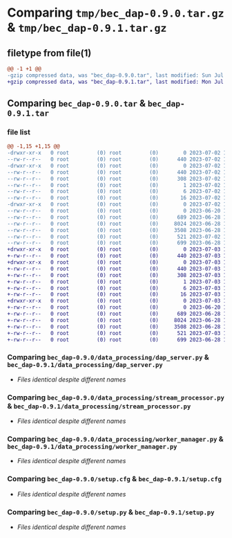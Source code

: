 # Comparing `tmp/bec_dap-0.9.0.tar.gz` & `tmp/bec_dap-0.9.1.tar.gz`

## filetype from file(1)

```diff
@@ -1 +1 @@
-gzip compressed data, was "bec_dap-0.9.0.tar", last modified: Sun Jul  2 18:59:06 2023, max compression
+gzip compressed data, was "bec_dap-0.9.1.tar", last modified: Mon Jul  3 16:24:09 2023, max compression
```

## Comparing `bec_dap-0.9.0.tar` & `bec_dap-0.9.1.tar`

### file list

```diff
@@ -1,15 +1,15 @@
-drwxr-xr-x   0 root         (0) root         (0)        0 2023-07-02 18:59:06.375522 bec_dap-0.9.0/
--rw-r--r--   0 root         (0) root         (0)      440 2023-07-02 18:59:06.375522 bec_dap-0.9.0/PKG-INFO
-drwxr-xr-x   0 root         (0) root         (0)        0 2023-07-02 18:59:06.375522 bec_dap-0.9.0/bec_dap.egg-info/
--rw-r--r--   0 root         (0) root         (0)      440 2023-07-02 18:59:06.000000 bec_dap-0.9.0/bec_dap.egg-info/PKG-INFO
--rw-r--r--   0 root         (0) root         (0)      308 2023-07-02 18:59:06.000000 bec_dap-0.9.0/bec_dap.egg-info/SOURCES.txt
--rw-r--r--   0 root         (0) root         (0)        1 2023-07-02 18:59:06.000000 bec_dap-0.9.0/bec_dap.egg-info/dependency_links.txt
--rw-r--r--   0 root         (0) root         (0)        6 2023-07-02 18:59:06.000000 bec_dap-0.9.0/bec_dap.egg-info/requires.txt
--rw-r--r--   0 root         (0) root         (0)       16 2023-07-02 18:59:06.000000 bec_dap-0.9.0/bec_dap.egg-info/top_level.txt
-drwxr-xr-x   0 root         (0) root         (0)        0 2023-07-02 18:59:06.374523 bec_dap-0.9.0/data_processing/
--rw-r--r--   0 root         (0) root         (0)        0 2023-06-20 18:43:13.000000 bec_dap-0.9.0/data_processing/__init__.py
--rw-r--r--   0 root         (0) root         (0)      689 2023-06-28 10:41:58.000000 bec_dap-0.9.0/data_processing/dap_server.py
--rw-r--r--   0 root         (0) root         (0)     8024 2023-06-28 10:41:58.000000 bec_dap-0.9.0/data_processing/stream_processor.py
--rw-r--r--   0 root         (0) root         (0)     3508 2023-06-28 10:41:58.000000 bec_dap-0.9.0/data_processing/worker_manager.py
--rw-r--r--   0 root         (0) root         (0)      521 2023-07-02 18:59:06.376522 bec_dap-0.9.0/setup.cfg
--rw-r--r--   0 root         (0) root         (0)      699 2023-06-28 10:41:58.000000 bec_dap-0.9.0/setup.py
+drwxr-xr-x   0 root         (0) root         (0)        0 2023-07-03 16:24:09.426775 bec_dap-0.9.1/
+-rw-r--r--   0 root         (0) root         (0)      440 2023-07-03 16:24:09.426775 bec_dap-0.9.1/PKG-INFO
+drwxr-xr-x   0 root         (0) root         (0)        0 2023-07-03 16:24:09.426775 bec_dap-0.9.1/bec_dap.egg-info/
+-rw-r--r--   0 root         (0) root         (0)      440 2023-07-03 16:24:09.000000 bec_dap-0.9.1/bec_dap.egg-info/PKG-INFO
+-rw-r--r--   0 root         (0) root         (0)      308 2023-07-03 16:24:09.000000 bec_dap-0.9.1/bec_dap.egg-info/SOURCES.txt
+-rw-r--r--   0 root         (0) root         (0)        1 2023-07-03 16:24:09.000000 bec_dap-0.9.1/bec_dap.egg-info/dependency_links.txt
+-rw-r--r--   0 root         (0) root         (0)        6 2023-07-03 16:24:09.000000 bec_dap-0.9.1/bec_dap.egg-info/requires.txt
+-rw-r--r--   0 root         (0) root         (0)       16 2023-07-03 16:24:09.000000 bec_dap-0.9.1/bec_dap.egg-info/top_level.txt
+drwxr-xr-x   0 root         (0) root         (0)        0 2023-07-03 16:24:09.425775 bec_dap-0.9.1/data_processing/
+-rw-r--r--   0 root         (0) root         (0)        0 2023-06-20 18:43:13.000000 bec_dap-0.9.1/data_processing/__init__.py
+-rw-r--r--   0 root         (0) root         (0)      689 2023-06-28 10:41:58.000000 bec_dap-0.9.1/data_processing/dap_server.py
+-rw-r--r--   0 root         (0) root         (0)     8024 2023-06-28 10:41:58.000000 bec_dap-0.9.1/data_processing/stream_processor.py
+-rw-r--r--   0 root         (0) root         (0)     3508 2023-06-28 10:41:58.000000 bec_dap-0.9.1/data_processing/worker_manager.py
+-rw-r--r--   0 root         (0) root         (0)      521 2023-07-03 16:24:09.427775 bec_dap-0.9.1/setup.cfg
+-rw-r--r--   0 root         (0) root         (0)      699 2023-06-28 10:41:58.000000 bec_dap-0.9.1/setup.py
```

### Comparing `bec_dap-0.9.0/data_processing/dap_server.py` & `bec_dap-0.9.1/data_processing/dap_server.py`

 * *Files identical despite different names*

### Comparing `bec_dap-0.9.0/data_processing/stream_processor.py` & `bec_dap-0.9.1/data_processing/stream_processor.py`

 * *Files identical despite different names*

### Comparing `bec_dap-0.9.0/data_processing/worker_manager.py` & `bec_dap-0.9.1/data_processing/worker_manager.py`

 * *Files identical despite different names*

### Comparing `bec_dap-0.9.0/setup.cfg` & `bec_dap-0.9.1/setup.cfg`

 * *Files identical despite different names*

### Comparing `bec_dap-0.9.0/setup.py` & `bec_dap-0.9.1/setup.py`

 * *Files identical despite different names*

